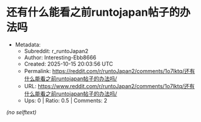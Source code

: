 # 还有什么能看之前runtojapan帖子的办法吗

- Metadata:
  - Subreddit: r_runtoJapan2
  - Author: Interesting-Ebb8666
  - Created: 2025-10-15 20:03:56 UTC
  - Permalink: https://reddit.com/r/runtoJapan2/comments/1o7lktq/还有什么能看之前runtojapan帖子的办法吗/
  - URL: https://www.reddit.com/r/runtoJapan2/comments/1o7lktq/还有什么能看之前runtojapan帖子的办法吗/
  - Ups: 0 | Ratio: 0.5 | Comments: 2

_(no selftext)_
